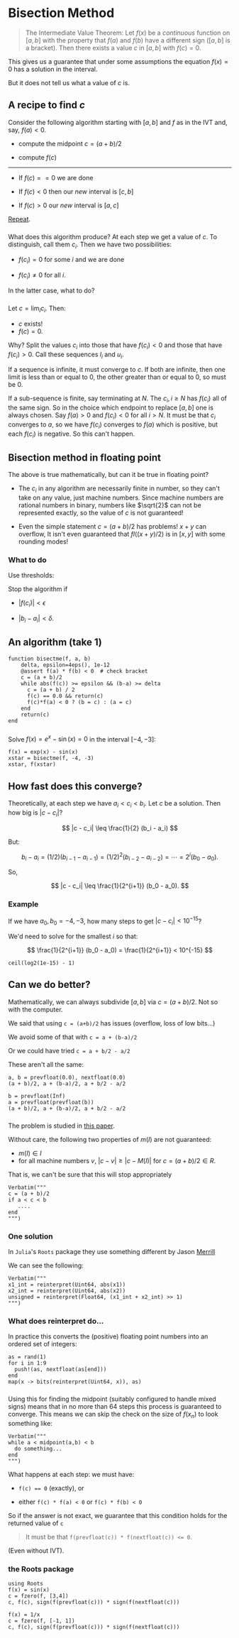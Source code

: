 # Bisection Method

> The Intermediate Value Theorem: Let $f(x)$ be a *continuous* function on $[a,b]$ with the property that $f(a)$ and $f(b)$ have a different sign ($[a,b]$ is a bracket). Then there exists a value $c$ in $[a,b]$ with $f(c) = 0$.

This gives us a guarantee that under some assumptions the equation $f(x) = 0$ has a solution in the interval.

But it does not tell us what a value of $c$ is.

## A recipe to find $c$

Consider the following algorithm starting with $[a,b]$ and $f$ as in the IVT and, say, $f(a) < 0$.

* compute the midpoint $c = (a+b)/2$

* compute $f(c)$

----

- If $f(c) == 0$ we are done

- If $f(c) < 0$ then our *new* interval is $[c,b]$

- If $f(c) > 0$ our *new* interval is $[a,c]$

[Repeat](http://calculuswithjulia.github.io/limits/intermediate_value_theorem.html#Bolzanoandthebisectionmethod).

###

What does this algorithm produce? At each step we get a value of $c$. To distinguish, call them $c_i$. Then we have two possibilities:

- $f(c_i) = 0$ for some $i$ and we are done

- $f(c_i) \neq 0$ for all $i$.

In the latter case, what to do?

###

Let $c = \lim_i c_i$. Then:

- $c$ exists!
- $f(c) = 0$.

Why? Split the values $c_i$ into those that have $f(c_i) < 0$ and those that have $f(c_i) > 0$. Call these sequences $l_i$ and $u_i$.

If a sequence is infinite, it must converge to $c$. If both are infinite, then one limit is less than or equal to $0$, the other greater than or equal to $0$, so must be $0$.

If a sub-sequence is finite, say terminating at $N$. The $c_i, i \geq N$ has $f(c_i)$ all of the same sign. So in the choice which endpoint to replace $[a,b]$ one is always chosen. Say $f(a) > 0$ and $f(c_i) < 0$ for all $i > N$. It must be that $c_i$ converges to $a$, so we have $f(c_i)$ converges to $f(a)$ which is positive, but each $f(c_i)$ is negative. So this can't happen.

## Bisection method in floating point

The above is true mathematically, but can it be true in floating point?

- The $c_i$ in any algorithm are necessarily finite in number, so they can't take on any value, just machine numbers. Since machine numbers are rational numbers in binary, numbers like $\sqrt{2}$ can not be represented exactly, so the value of $c$ is not guaranteed!

- Even the simple statement $c = (a+b)/2$ has problems! $x+y$ can overflow, It isn't even guaranteed that $fl((x+y)/2)$ is in $[x,y]$ with some rounding modes!

### What to do

Use thresholds:

Stop the algorithm if

- $|f(c_i)| < \epsilon$

- $|b_i - a_i| < \delta$.

## An algorithm (take 1)

```
function bisectme(f, a, b)
    delta, epsilon=4eps(), 1e-12
	@assert f(a) * f(b) < 0  # check bracket
    c = (a + b)/2
	while abs(f(c)) >= epsilon && (b-a) >= delta
	  c = (a + b) / 2
	  f(c) == 0.0 && return(c)
	  f(c)*f(a) < 0 ? (b = c) : (a = c)
	end
	return(c)
end
```

###

Solve $f(x) = e^x - \sin(x) = 0$ in the interval $[-4, -3]$:

```
f(x) = exp(x) - sin(x)
xstar = bisectme(f, -4, -3)
xstar, f(xstar)
```

## How fast does this converge?

Theoretically, at each step we have $a_i < c_i < b_i$. Let $c$ be a solution. Then how big is $|c - c_i|$?

$$
|c - c_i| \leq \frac{1}{2} (b_i - a_i)
$$

But:

$$
b_i - a_i = (1/2)(b_{i-1} - a_{i-1}) = (1/2)^2 (b_{i-2} - a_{i-2}) = \cdots = 2^{i}(b_0 - a_0).
$$ 

So,

$$
|c - c_i| \leq \frac{1}{2^{i+1}} (b_0 - a_0).
$$

### Example

If we have $a_0, b_0 = -4, -3$, how many steps to get $|c - c_i| < 10^{-15}$?

We'd need to solve for the smallest $i$ so that:

$$
\frac{1}{2^{i+1}} (b_0 - a_0) = \frac{1}{2^{i+1}} < 10^{-15}
$$

```
ceil(log2(1e-15) - 1)
```

## Can we do better?

Mathematically, we can always subdivide $[a,b]$ via $c=(a+b)/2$. Not so with the computer.

We said that using
`c = (a+b)/2` has issues (overflow, loss of low bits...)

We avoid some of that with `c = a + (b-a)/2`

Or we could have tried `c = a + b/2 - a/2`

These aren't all the same:

```
a, b = prevfloat(0.0), nextfloat(0.0)
(a + b)/2, a + (b-a)/2, a + b/2 - a/2
```


```
b = prevfloat(Inf)
a = prevfloat(prevfloat(b))
(a + b)/2, a + (b-a)/2, a + b/2 - a/2
```

### 

The problem is studied in [this paper](https://hal.archives-ouvertes.fr/hal-00576641v1/document).

Without care, the following two properties of $m(I)$ are not guaranteed:

* $m(I) \in I$
* for all machine numbers $v$, $|c - v| \geq |c - M(I)|$ for $c = (a + b)/2 \in R$.


That is, we can't be sure that this will stop appropriately

```
Verbatim("""
c = (a + b)/2
if a < c < b
   ....
end
""")
```


### One solution

In `Julia`'s `Roots` package they use something different by Jason [Merrill](http://squishythinking.com/2014/02/22/bisecting-floats/)

We can see the following:

```
Verbatim("""
x1_int = reinterpret(Uint64, abs(x1))
x2_int = reinterpret(Uint64, abs(x2))
unsigned = reinterpret(Float64, (x1_int + x2_int) >> 1)
""")
```

### What does reinterpret do...

In practice this converts the (positive) floating point numbers into an ordered set of integers:


```
as = rand(1)
for i in 1:9
  push!(as, nextfloat(as[end]))
end
map(x -> bits(reinterpret(Uint64, x)), as)
```

###

Using this for finding the midpoint (suitably configured to handle mixed signs) means that in no more than 64 steps this process is guaranteed to converge. This means we can skip the check on the size of $f(x_n)$ to look something like:

```
Verbatim("""
while a < midpoint(a,b) < b
  do something...
end
""")
```

What happens at each step: we must have:

- `f(c) == 0` (exactly), or

- either `f(c) * f(a) < 0` or `f(c) * f(b) < 0`

So if the answer is not exact, we guarantee that this condition holds for the returned value of `c`

> It must be that `f(prevfloat(c)) * f(nextfloat(c)) <= 0`.

(Even without IVT).

### the Roots package

```
using Roots
f(x) = sin(x)
c = fzero(f, [3,4])
c, f(c), sign(f(prevfloat(c))) * sign(f(nextfloat(c)))
```

```
f(x) = 1/x
c = fzero(f, [-1, 1])
c, f(c), sign(f(prevfloat(c))) * sign(f(nextfloat(c)))
```
